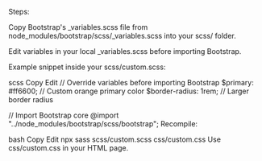 Steps:

Copy Bootstrap's _variables.scss file from node_modules/bootstrap/scss/_variables.scss into your scss/ folder.

Edit variables in your local _variables.scss before importing Bootstrap.

Example snippet inside your scss/custom.scss:

scss
Copy
Edit
// Override variables before importing Bootstrap
$primary: #ff6600;  // Custom orange primary color
$border-radius: 1rem;  // Larger border radius

// Import Bootstrap core
@import "../node_modules/bootstrap/scss/bootstrap";
Recompile:

bash
Copy
Edit
npx sass scss/custom.scss css/custom.css
Use css/custom.css in your HTML page.